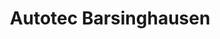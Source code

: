 ---
title: "Autotec Barsinghausen"
url: /barsinghausen/autotec-barsinghausen/
shop: Autowerkstatt
---
